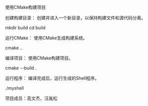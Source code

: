 使用CMake构建项目

创建构建目录：
创建并进入一个新目录，以保持构建文件和源代码分离。

mkdir build
cd build

运行CMake：
使用CMake生成构建系统。

cmake ..

编译项目：
使用CMake构建项目。

cmake --build .

运行程序：
编译完成后，运行生成的Shell程序。

./myshell


项目成员：高文杰，汪胤松
